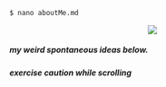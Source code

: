 ```sh
$ nano aboutMe.md
```

<p align="center">
  <img src="https://github.com/unix2dossss/unix2dossss/assets/60042992/c09eb9b1-c4dd-406a-a95d-f0e929626fb2"/>
</p>

##### my weird spontaneous ideas below.
###### **exercise caution while scrolling**
